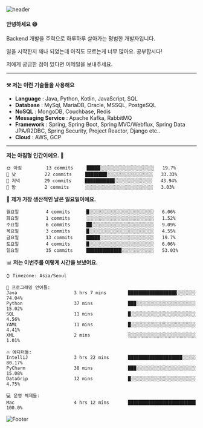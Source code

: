 ![header](https://capsule-render.vercel.app/api?type=waving&color=gradient&height=250&section=header&text=Wondeok%20Kang&fontSize=60&animation=fadeIn&fontAlignY=38&desc=a.k.a.%20Wade%2C%20Deogicorgi%20&descAlignY=61&descAlign=66&descSize=25&customColorList=4)



#### 안녕하세요 😄
Backend 개발을 주력으로 하루하루 살아가는 평범한 개발자입니다.

일을 시작한지 꽤나 되었는데 아직도 모르는게 너무 많아요. 공부합시다!

저에게 궁금한 점이 있다면 이메일을 보내주세요. 

---

#### ⚒️ 저는 이런 기술들을 사용해요

- **Language** : Java, Python, Kotlin, JavaScript, SQL
- **Database** : MySql, MariaDB, Oracle, MSSQL, PostgeSQL
- **NoSQL** : MongoDB, Couchbase, Redis
- **Messaging Service** : Apache Kafka, RabbitMQ
- **Framework** : Spring, Spring Boot, Spring MVC/Webflux, Spring Data JPA/R2DBC, Spring Security, Project Reactor, Django etc..
- **Cloud** : AWS, GCP
---

<!--
[![Solved.ac Profile](http://mazassumnida.wtf/api/v2/generate_badge?boj=deogicorgi)](https://solved.ac/deogicorgi/)
![alt text](https://github.com/[username]/[reponame]/blob/[branch]/image.jpg?raw=true)
-->

<!--START_SECTION:waka-->
**저는 아침형 인간이에요. 🐤** 

```text
🌞 아침         13 commits     █████░░░░░░░░░░░░░░░░░░░░   19.7% 
🌆 낮　         22 commits     ████████░░░░░░░░░░░░░░░░░   33.33% 
🌃 저녁         29 commits     ███████████░░░░░░░░░░░░░░   43.94% 
🌙 밤　         2 commits      ░░░░░░░░░░░░░░░░░░░░░░░░░   3.03%

```
📅 **제가 가장 생산적인 날은 일요일이에요.** 

```text
월요일          4 commits      █░░░░░░░░░░░░░░░░░░░░░░░░   6.06% 
화요일          1 commits      ░░░░░░░░░░░░░░░░░░░░░░░░░   1.52% 
수요일          6 commits      ██░░░░░░░░░░░░░░░░░░░░░░░   9.09% 
목요일          3 commits      █░░░░░░░░░░░░░░░░░░░░░░░░   4.55% 
금요일          13 commits     █████░░░░░░░░░░░░░░░░░░░░   19.7% 
토요일          4 commits      █░░░░░░░░░░░░░░░░░░░░░░░░   6.06% 
일요일          35 commits     █████████████░░░░░░░░░░░░   53.03%

```


📊 **저는 이번주를 이렇게 시간을 보냈어요.** 

```text
⌚︎ Timezone: Asia/Seoul

💬 프로그래밍 언어들: 
Java                     3 hrs 7 mins        ██████████████████░░░░░░░   74.04% 
Python                   37 mins             ███░░░░░░░░░░░░░░░░░░░░░░   15.02% 
SQL                      11 mins             █░░░░░░░░░░░░░░░░░░░░░░░░   4.56% 
YAML                     11 mins             █░░░░░░░░░░░░░░░░░░░░░░░░   4.41% 
XML                      2 mins              ░░░░░░░░░░░░░░░░░░░░░░░░░   1.01%

🔥 에디터들: 
IntelliJ                 3 hrs 22 mins       ████████████████████░░░░░   80.17% 
PyCharm                  38 mins             ███░░░░░░░░░░░░░░░░░░░░░░   15.08% 
DataGrip                 12 mins             █░░░░░░░░░░░░░░░░░░░░░░░░   4.75%

💻 운영 체제들: 
Mac                      4 hrs 12 mins       █████████████████████████   100.0%

```


<!--END_SECTION:waka-->

![Footer](https://capsule-render.vercel.app/api?type=waving&color=auto&height=200&section=footer&&customColorList=4)
<!--
**deogicorgi/deogicorgi** is a ✨ _special_ ✨ repository because its `README.md` (this file) appears on your GitHub profile.

Here are some ideas to get you started:

- 🔭 I’m currently working on ...
- 🌱 I’m currently learning ...
- 👯 I’m looking to collaborate on ...
- 🤔 I’m looking for help with ...
- 💬 Ask me about ...
- 📫 How to reach me: ...
- 😄 Pronouns: ...
- ⚡ Fun fact: ...
-->
